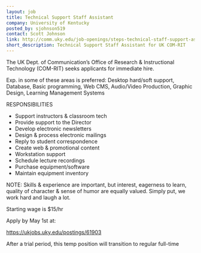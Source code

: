 ```yaml
---
layout: job
title: Technical Support Staff Assistant
company: University of Kentucky
posted_by: sjohnson519
contact: Scott Johnson
link: http://comm.uky.edu/job-openings/steps-technical-staff-support-assistant-apply-may-1/
short_description: Technical Support Staff Assistant for UK COM-RIT
---
```


The UK Dept. of Communication’s Office of Research & Instructional Technology (COM-RIT) seeks applicants for immediate hire.

Exp. in some of these areas is preferred: Desktop hard/soft support, Database, Basic programming, Web CMS, Audio/Video Production, Graphic Design, Learning Management Systems

RESPONSIBILITIES
- Support instructors & classroom tech
- Provide support to the Director
- Develop electronic newsletters
- Design & process electronic mailings
- Reply to student correspondence
- Create web & promotional content
- Workstation support
- Schedule lecture recordings
- Purchase equipment/software
- Maintain equipment inventory</p>

NOTE: Skills & experience are important, but interest, eagerness to learn, quality of character & sense of humor are equally valued. Simply put, we work hard and laugh a lot.

Starting wage is $15/hr

Apply by May 1st at:

https://ukjobs.uky.edu/postings/61903

After a trial period, this temp position will transition to regular full-time